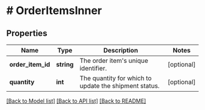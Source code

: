 # # OrderItemsInner

## Properties

Name | Type | Description | Notes
------------ | ------------- | ------------- | -------------
**order_item_id** | **string** | The order item&#39;s unique identifier. | [optional]
**quantity** | **int** | The quantity for which to update the shipment status. | [optional]

[[Back to Model list]](../../README.md#models) [[Back to API list]](../../README.md#endpoints) [[Back to README]](../../README.md)
